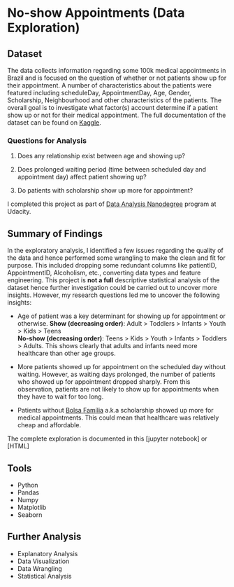 # No-show Appointments (Data Exploration)


## Dataset 

The data collects information regarding some 100k medical appointments in Brazil and is focused on the question of whether or not patients show up for their appointment. A number of characteristics about the patients were featured including scheduleDay, AppointmentDay, Age, Gender, Scholarship, Neighbourhood and other characteristics of the patients. The overall goal is to investigate what factor(s) account determine if a patient show up or not for their medical appointment. The full documentation of the dataset can be found on [Kaggle](https://www.google.com/url?q=https://www.kaggle.com/joniarroba/noshowappointments&sa=D&source=editors&ust=1659420750148138&usg=AOvVaw3pqWHH6d7TQ2JGeTRNb14S).

### Questions for Analysis

1. Does any relationship exist between age and showing up?

2. Does prolonged waiting period (time between scheduled day and appointment day) affect patient showing up?

3. Do patients with scholarship show up more for appointment?

I completed this project as part of [Data Analysis Nanodegree](https://eu.udacity.com/course/data-analyst-nanodegree--nd002) program at Udacity. 


## Summary of Findings

In the exploratory analysis, I identified a few issues regarding the quality of the data and hence performed some wrangling to make the clean and fit for purpose. This included dropping some redundant columns like patientID, AppointmentID, Alcoholism, etc., converting data types and feature engineering. This project is **not a full** descriptive statistical analysis of the dataset hence further investigation could be carried out to uncover more insights. However, my research questions led me to uncover the following insights: 

+ Age of patient was a key determinant for showing up for appointment or otherwise.
**Show (decreasing order)**: Adult > Toddlers > Infants > Youth > Kids > Teens  
**No-show (decreasing order)**: Teens > Kids > Youth > Infants > Toddlers > Adults. This shows clearly that adults and infants need more healthcare than other age groups.

+ More patients showed up for appointment on the scheduled day without waiting. However, as waiting days prolonged, the number of patients who showed up for appointment dropped sharply. From this observation, patients are not likely to show up for appointments when they have to wait for too long.

+ Patients without [Bolsa Família](https://www.google.com/url?q=https://en.wikipedia.org/wiki/Bolsa_Fam%25C3%25ADlia&sa=D&source=editors&ust=1659420750149445&usg=AOvVaw297i6HNxSliLC_VGn7MV0a) a.k.a scholarship showed up more for medical appointments. This could mean that healthcare was relatively cheap and affordable.

The complete exploration is documented in this [jupyter notebook] or [HTML]


## Tools
+ Python
+ Pandas
+ Numpy
+ Matplotlib
+ Seaborn


## Further Analysis

+ Explanatory Analysis 
+ Data Visualization
+ Data Wrangling
+ Statistical Analysis
